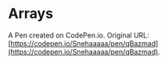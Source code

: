 # Arrays

A Pen created on CodePen.io. Original URL: [https://codepen.io/Snehaaaaa/pen/qBazmad](https://codepen.io/Snehaaaaa/pen/qBazmad).


